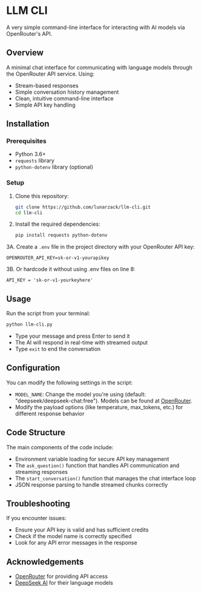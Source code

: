 # LLM CLI

A very simple command-line interface for interacting with AI models via OpenRouter's API.

## Overview

A minimal chat interface for communicating with language models through the OpenRouter API service. Using:

- Stream-based responses
- Simple conversation history management
- Clean, intuitive command-line interface
- Simple API key handling

## Installation

### Prerequisites

- Python 3.6+
- `requests` library
- `python-dotenv` library (optional)

### Setup

1. Clone this repository:
   ```bash
   git clone https://github.com/lunarzack/llm-cli.git
   cd llm-cli
   ```

2. Install the required dependencies:
   ```bash
   pip install requests python-dotenv
   ```

3A. Create a `.env` file in the project directory with your OpenRouter API key:
   ```
   OPENROUTER_API_KEY=sk-or-v1-yourapikey
   ```

3B. Or hardcode it without using .env files on line 8:
   ```
   API_KEY = 'sk-or-v1-yourkeyhere'
   ```

## Usage

Run the script from your terminal:

```bash
python llm-cli.py
```

- Type your message and press Enter to send it
- The AI will respond in real-time with streamed output
- Type `exit` to end the conversation

## Configuration

You can modify the following settings in the script:

- `MODEL_NAME`: Change the model you're using (default: "deepseek/deepseek-chat:free"). Models can be found at [OpenRouter](https://openrouter.ai/models).
- Modify the payload options (like temperature, max_tokens, etc.) for different response behavior

## Code Structure

The main components of the code include:

- Environment variable loading for secure API key management
- The `ask_question()` function that handles API communication and streaming responses
- The `start_conversation()` function that manages the chat interface loop
- JSON response parsing to handle streamed chunks correctly

## Troubleshooting

If you encounter issues:

- Ensure your API key is valid and has sufficient credits
- Check if the model name is correctly specified
- Look for any API error messages in the response

## Acknowledgements

- [OpenRouter](https://openrouter.ai/) for providing API access
- [DeepSeek AI](https://deepseek.ai/) for their language models